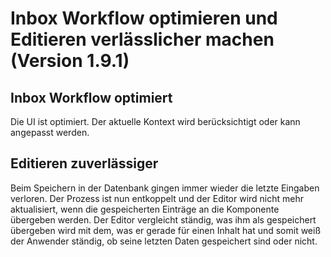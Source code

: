 # Inbox Workflow optimieren und Editieren verlässlicher machen (Version 1.9.1)

## Inbox Workflow optimiert

Die UI ist optimiert. Der aktuelle Kontext wird berücksichtigt oder kann angepasst werden.

## Editieren zuverlässiger

Beim Speichern in der Datenbank gingen immer wieder die letzte Eingaben verloren. Der Prozess ist nun entkoppelt und der Editor wird nicht mehr aktualisiert, wenn die gespeicherten Einträge an die Komponente übergeben werden. Der Editor vergleicht ständig, was ihm als gespeichert übergeben wird mit dem, was er gerade für einen Inhalt hat und somit weiß der Anwender ständig, ob seine letzten Daten gespeichert sind oder nicht.
